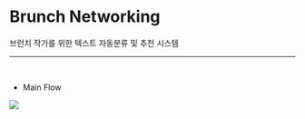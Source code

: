 # Brunch Networking

브런치 작가를 위한 텍스트 자동분류 및 추천 시스템

---

<br>

* Main Flow
<img src = "https://user-images.githubusercontent.com/35517797/81781137-a35e6f80-9532-11ea-85b7-f8c862ccff58.PNG">

<br>
